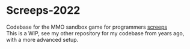 # Screeps-2022
Codebase for the MMO sandbox game for programmers [screeps](https://screeps.com)  
This is a WIP, see my other repository for my codebase from years ago, with a more advanced setup.